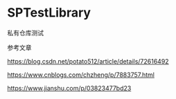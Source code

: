 # SPTestLibrary
私有仓库测试

参考文章

https://blog.csdn.net/potato512/article/details/72616492

https://www.cnblogs.com/chzheng/p/7883757.html

https://www.jianshu.com/p/03823477bd23

